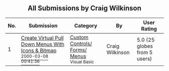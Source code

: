 ﻿<div align="center">

## All Submissions by Craig Wilkinson

</div>

No.  | Submission | Category | By   | User Rating
---- | ---------- | -------- | ---- | -----------
1 | [Create Virtual Pull Down Menus With Icons & Bitmap<br /><sup>2000-03-08 00:41:36</sup>](https://github.com/Planet-Source-Code/craig-wilkinson-create-virtual-pull-down-menus-with-icons-bitmap__1-6473) | [Custom Controls/ Forms/  Menus<br /><sup>Visual Basic</sup>](../ByCategory/custom-controls-forms-menus__1-4.md) | Craig Wilkinson | 5.0 (25 globes from 5 users)
